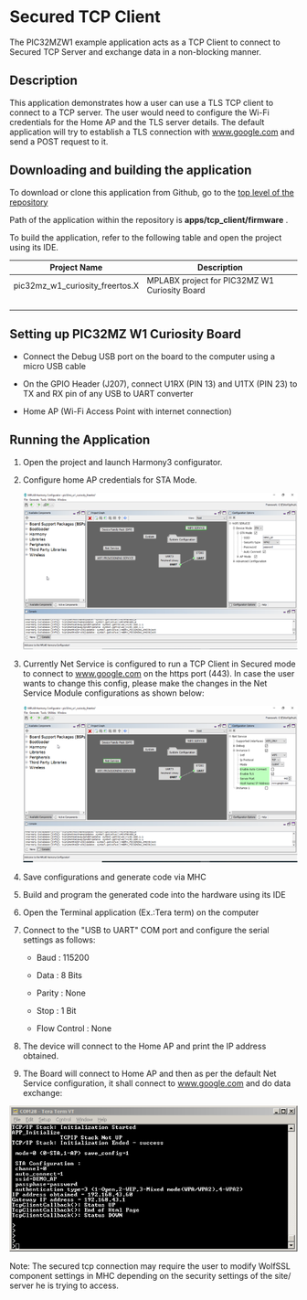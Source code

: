 # Secured TCP Client

The PIC32MZW1 example application acts as a TCP Client to connect to Secured TCP Server and exchange data in a non-blocking manner.

## Description

This application demonstrates how a user can use a TLS TCP client to connect to a TCP server. The user would need to configure the Wi-Fi credentials for the Home AP and the TLS server details. The default application will try to establish a TLS connection with www.google.com and send a POST request to it.

## Downloading and building the application

To download or clone this application from Github, go to the [top level of the repository](https://github.com/Microchip-MPLAB-Harmony/wireless_apps_pic32mzw1_wfi32e01)

Path of the application within the repository is **apps/tcp\_client/firmware** .

To build the application, refer to the following table and open the project using its IDE.

|Project Name|Description|
|------------|-----------|
|pic32mz\_w1\_curiosity\_freertos.X|MPLABX project for PIC32MZ W1 Curiosity Board|
| | |

## Setting up PIC32MZ W1 Curiosity Board

-   Connect the Debug USB port on the board to the computer using a micro USB cable

-   On the GPIO Header \(J207\), connect U1RX \(PIN 13\) and U1TX \(PIN 23\) to TX and RX pin of any USB to UART converter

-   Home AP \(Wi-Fi Access Point with internet connection\)


## Running the Application

1.  Open the project and launch Harmony3 configurator.

2.  Configure home AP credentials for STA Mode.

    ![resized_configurator](images/GUID-3655F4A1-3941-4274-B44D-9D29AA56D350-low.png)

3.  Currently Net Service is configured to run a TCP Client in Secured mode to connect to www.google.com on the https port \(443\). In case the user wants to change this config, please make the changes in the Net Service Module configurations as shown below:

    ![resized_netservice_configurator](images/GUID-0E373455-5506-43AC-B4DC-FFA85370C347-low.png)

4.  Save configurations and generate code via MHC

5.  Build and program the generated code into the hardware using its IDE

6.  Open the Terminal application \(Ex.:Tera term\) on the computer

7.  Connect to the "USB to UART" COM port and configure the serial settings as follows:

    -   Baud : 115200

    -   Data : 8 Bits

    -   Parity : None

    -   Stop : 1 Bit

    -   Flow Control : None

8.  The device will connect to the Home AP and print the IP address obtained.

9.  The Board will connect to Home AP and then as per the default Net Service configuration, it shall connect to www.google.com and do data exchange:


![secured_tcp_client_console](images/GUID-A4944FC5-C529-47B5-82B8-89CEC7EC159B-low.png)

Note: The secured tcp connection may require the user to modify WolfSSL component settings in MHC depending on the security settings of the site/ server he is trying to access.

